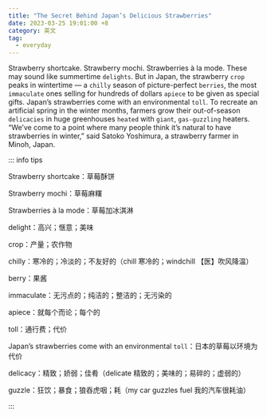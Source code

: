 ```yaml
---
title: "The Secret Behind Japan’s Delicious Strawberries"
date: 2023-03-25 19:01:00 +8
category: 英文
tag:
  - everyday
---
```


Strawberry shortcake. Strawberry mochi. Strawberries à la mode. These may sound like summertime `delights`. But in Japan, the strawberry `crop` peaks in wintertime — a `chilly` season of picture-perfect `berries`, the most `immaculate` ones selling for hundreds of dollars `apiece` to be given as special gifts. Japan’s strawberries come with an environmental `toll`. To recreate an artificial spring in the winter months, farmers grow their out-of-season `delicacies` in huge greenhouses `heated` with `giant`, `gas-guzzling` heaters. “We’ve come to a point where many people think it’s natural to have strawberries in winter,” said Satoko Yoshimura, a strawberry farmer in Minoh, Japan.

::: info tips

Strawberry shortcake：草莓酥饼

Strawberry mochi：草莓麻糬

Strawberries à la mode：草莓加冰淇淋

delight：高兴；惬意；美味

crop：产量；农作物

chilly：寒冷的；冷淡的；不友好的（chill 寒冷的；windchill 【医】吹风降温）

berry：果酱

immaculate：无污点的；纯洁的；整洁的；无污染的

apiece：就每个而论；每个的

toll：通行费；代价

Japan’s strawberries come with an environmental `toll`：日本的草莓以环境为代价

delicacy：精致；娇弱；佳肴（delicate 精致的；美味的；易碎的；虚弱的）

guzzle：狂饮；暴食；狼吞虎咽；耗（my car guzzles fuel 我的汽车很耗油）

:::
